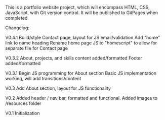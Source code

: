 This is a portfolio website project, which will encompass HTML, CSS, JavaScript, with Git version control. It will be published to GitPages when completed.

Changelog:

V0.4.1
Build/style Contact page, layout for JS email/validation
Add "home" link to name heading
Rename home page JS to "homescript" to allow for separate file for Contact page

V0.3.2
About, projects, and skills content added/formatted
Footer added/formatted

V0.3.1
Begin JS programming for About section
Basic JS implementation working, will add transitions/content

V0.3
Add About section, layout for JS functionality

V0.2
Added header / nav bar, formatted and functional.
Added images to /resources folder

V0.1
Initialization